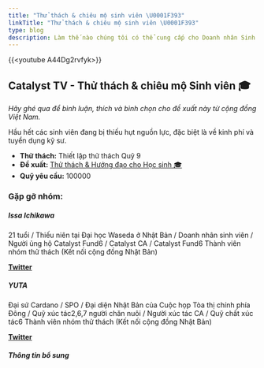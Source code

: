 ```yaml
---
title: "Thử thách & chiêu mộ sinh viên \U0001F393"
linkTitle: "Thử thách & chiêu mộ sinh viên \U0001F393"
type: blog
description: Làm thế nào chúng tôi có thể cung cấp cho Doanh nhân Sinh viên một nơi để thu hút ý tưởng của họ với thế giới và cơ hội kết nối với các Kỹ sư?
---
```


{{&lt;youtube A44Dg2rvfyk&gt;}}

## Catalyst TV - Thử thách &amp; chiêu mộ Sinh viên 🎓

*Hãy ghé qua để bình luận, thích và bình chọn cho đề xuất này từ cộng đồng Việt Nam.*

Hầu hết các sinh viên đang bị thiếu hụt nguồn lực, đặc biệt là về kinh phí và tuyển dụng kỹ sư.

- **Thử thách:** Thiết lập thử thách Quỹ 9
- **Đề xuất:** [Thử thách &amp; Hướng đạo cho Học sinh 🎓](https://cardano.ideascale.com/c/idea/399737)
- **Quỹ yêu cầu:** 100000

### Gặp gỡ nhóm:

##### **Issa Ichikawa**

21 tuổi / Thiếu niên tại Đại học Waseda ở Nhật Bản / Doanh nhân sinh viên / Người ủng hộ Catalyst Fund6 / Catalyst CA / Catalyst Fund6 Thành viên nhóm thử thách (Kết nối cộng đồng Nhật Bản)

[**Twitter**](https://twitter.com/Cardano_ISSA)

##### **YUTA**

Đại sứ Cardano / SPO / Đại diện Nhật Bản của Cuộc họp Tòa thị chính phía Đông / Quỹ xúc tác2,6,7 người chăn nuôi / Người xúc tác CA / Quỹ chất xúc tác6 Thành viên nhóm thử thách (Kết nối cộng đồng Nhật Bản)

[**Twitter**](https://twitter.com/yuta_cryptox)

##### Thông tin bổ sung
